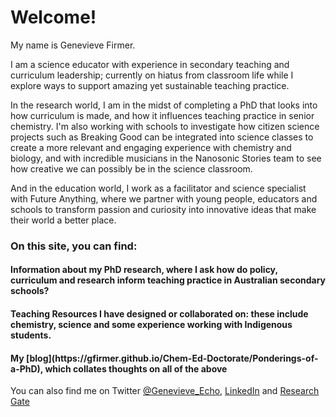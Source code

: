 <h1>Welcome!</h1>

My name is Genevieve Firmer.

I am a science educator with experience in secondary teaching and curriculum leadership; currently on hiatus from classroom life while I explore ways to support amazing yet sustainable teaching practice.

In the research world, I am in the midst of completing a PhD that looks into how curriculum is made, and how it influences teaching practice in senior chemistry. I'm also working with schools to investigate how citizen science projects such as Breaking Good can be integrated into science classes to create a more relevant and engaging experience with chemistry and biology, and with incredible musicians in the Nanosonic Stories team to see how creative we can possibly be in the science classroom.

And in the education world, I work as a facilitator and science specialist with Future Anything, where we partner with young people, educators and schools to transform passion and curiosity into innovative ideas that make their world a better place.

<h3>On this site, you can find:</h3>
        
<h4>Information about my PhD research, where I ask how do policy, curriculum and research inform teaching practice in Australian secondary schools?</h4>

<h4>Teaching Resources I have designed or collaborated on: these include chemistry, science and some experience working with Indigenous students.</h4>

<h4>My [blog](https://gfirmer.github.io/Chem-Ed-Doctorate/Ponderings-of-a-PhD), which collates thoughts on all of the above</h4>

You can also find me on Twitter [@Genevieve_Echo](https://twitter.com/genevieve_echo), [LinkedIn](https://www.linkedin.com/in/genevieve-firmer) and [Research Gate](https://www.researchgate.net/profile/Genevieve-Firmer)
  
